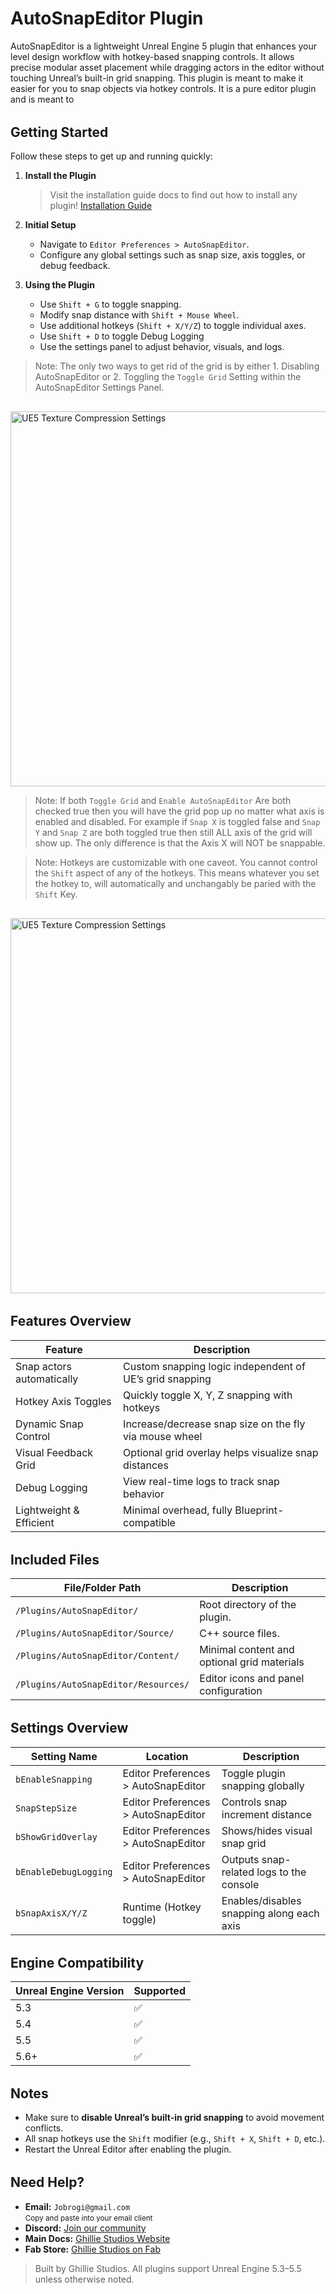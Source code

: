# AutoSnapEditor Plugin

AutoSnapEditor is a lightweight Unreal Engine 5 plugin that enhances your level design workflow with hotkey-based snapping controls. It allows precise modular asset placement while dragging actors in the editor without touching Unreal’s built-in grid snapping. This plugin is meant to make it easier for you to snap objects via hotkey controls. It is a pure editor plugin and is meant to

<div style="margin-top: 2rem;"></div>

## Getting Started

Follow these steps to get up and running quickly:

1. **Install the Plugin**

   > Visit the installation guide docs to find out how to install any plugin!
   > [Installation Guide](/docs/md/Docs---Installation)

2. **Initial Setup**

   - Navigate to `Editor Preferences > AutoSnapEditor`.
   - Configure any global settings such as snap size, axis toggles, or debug feedback.

3. **Using the Plugin**

   - Use `Shift + G` to toggle snapping.
   - Modify snap distance with `Shift + Mouse Wheel`.
   - Use additional hotkeys (`Shift + X/Y/Z`) to toggle individual axes.
   - Use `Shift + D` to toggle Debug Logging
   - Use the settings panel to adjust behavior, visuals, and logs.

> Note: The only two ways to get rid of the grid is by either 1. Disabling AutoSnapEditor or 2. Toggling the `Toggle Grid` Setting within the AutoSnapEditor Settings Panel.

<img src="https://jobrogi.github.io/GhillieStudios/Docs/DocsImages/AutoSnapEditor_Note1.png" 
        alt="UE5 Texture Compression Settings" 
        width="600" 
        style="margin-top: 1rem;" />

> Note: If both `Toggle Grid` and `Enable AutoSnapEditor` Are both checked true then you will have the grid pop up no matter what axis is enabled and disabled.
> For example if `Snap X` is toggled false and `Snap Y` and `Snap Z` are both toggled true then still ALL axis of the grid will show up. The only difference is that the Axis X will NOT be snappable.

> Note: Hotkeys are customizable with one caveot. You cannot control the `Shift` aspect of any of the hotkeys. This means whatever you set the hotkey to, will automatically and unchangably be paried with the `Shift` Key.

<div>
  <img src="https://jobrogi.github.io/GhillieStudios/Docs/DocsImages/AutoSnapEditor_Note2.png"
       alt="UE5 Texture Compression Settings"
       width="600"
       style="margin-top: 1rem;" />
</div>

<div style="margin-top: 2rem;"></div>

## Features Overview

| Feature                   | Description                                             |
| ------------------------- | ------------------------------------------------------- |
| Snap actors automatically | Custom snapping logic independent of UE’s grid snapping |
| Hotkey Axis Toggles       | Quickly toggle X, Y, Z snapping with hotkeys            |
| Dynamic Snap Control      | Increase/decrease snap size on the fly via mouse wheel  |
| Visual Feedback Grid      | Optional grid overlay helps visualize snap distances    |
| Debug Logging             | View real-time logs to track snap behavior              |
| Lightweight & Efficient   | Minimal overhead, fully Blueprint-compatible            |

<div style="margin-top: 2rem;"></div>

## Included Files

| File/Folder Path                     | Description                                 |
| ------------------------------------ | ------------------------------------------- |
| `/Plugins/AutoSnapEditor/`           | Root directory of the plugin.               |
| `/Plugins/AutoSnapEditor/Source/`    | C++ source files.                           |
| `/Plugins/AutoSnapEditor/Content/`   | Minimal content and optional grid materials |
| `/Plugins/AutoSnapEditor/Resources/` | Editor icons and panel configuration        |

<div style="margin-top: 2rem;"></div>

## Settings Overview

| Setting Name          | Location                            | Description                               |
| --------------------- | ----------------------------------- | ----------------------------------------- |
| `bEnableSnapping`     | Editor Preferences > AutoSnapEditor | Toggle plugin snapping globally           |
| `SnapStepSize`        | Editor Preferences > AutoSnapEditor | Controls snap increment distance          |
| `bShowGridOverlay`    | Editor Preferences > AutoSnapEditor | Shows/hides visual snap grid              |
| `bEnableDebugLogging` | Editor Preferences > AutoSnapEditor | Outputs snap-related logs to the console  |
| `bSnapAxisX/Y/Z`      | Runtime (Hotkey toggle)             | Enables/disables snapping along each axis |

<div style="margin-top: 2rem;"></div>

## Engine Compatibility

| Unreal Engine Version | Supported |
| --------------------- | --------- |
| 5.3                   | ✅        |
| 5.4                   | ✅        |
| 5.5                   | ✅        |
| 5.6+                  | ✅        |

<div style="margin-top: 2rem;"></div>

## Notes

- Make sure to **disable Unreal’s built-in grid snapping** to avoid movement conflicts.
- All snap hotkeys use the `Shift` modifier (e.g., `Shift + X`, `Shift + D`, etc.).
- Restart the Unreal Editor after enabling the plugin.

<div style="margin-top: 2rem;"></div>

<h2>Need Help?</h2>

<ul>
  <li>
     <strong>Email:</strong> <code>Jobrogi@gmail.com</code><br />
    <small>Copy and paste into your email client</small>
  </li>
  <li>
     <strong>Discord:</strong>
    <a href="https://discord.gg/AFVyqXBSRW" target="_blank" rel="noopener noreferrer">
      Join our community
    </a>
  </li>
  <li>
     <strong>Main Docs:</strong>
    <a href="https://jobrogi.github.io/GhillieStudios" target="_blank" rel="noopener noreferrer">
      Ghillie Studios Website
    </a>
  </li>
  <li>
     <strong>Fab Store:</strong>
    <a href="https://www.fab.com/sellers/Ghillie%20Studios" target="_blank" rel="noopener noreferrer">
      Ghillie Studios on Fab
    </a>
  </li>
</ul>

<blockquote>
  Built by Ghillie Studios. All plugins support Unreal Engine 5.3–5.5 unless otherwise noted.
</blockquote>
